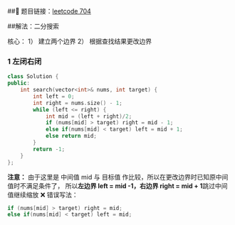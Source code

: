 ##🔗 题目链接：[leetcode 704](https://leetcode.cn/problems/binary-search/)

##解法：二分搜索

核心：
1） 建立两个边界
2） 根据查找结果更改边界

### 1 左闭右闭
```C++
class Solution {
public:
    int search(vector<int>& nums, int target) {
        int left = 0;
        int right = nums.size() - 1;
        while (left <= right) {
            int mid = (left + right)/2;
            if (nums[mid] > target) right = mid - 1; 
            else if(nums[mid] < target) left = mid + 1;
            else return mid;
        }
        return -1;
    }
};
```
**注意：** 由于这里是 中间值 mid 与 目标值 作比较，所以在更改边界时已知原中间值时不满足条件了，
所以**左边界 left =  mid -1，右边界 right = mid + 1**跳过中间值继续缩放
❌ 错误写法：
```C++
if (nums[mid] > target) right = mid; 
else if(nums[mid] < target) left = mid;
```
